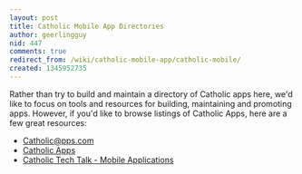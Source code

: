 ```yaml
---
layout: post
title: Catholic Mobile App Directories
author: geerlingguy
nid: 447
comments: true
redirect_from: /wiki/catholic-mobile-app/catholic-mobile/
created: 1345952735
---
```

Rather than try to build and maintain a directory of Catholic apps here, we'd like to focus on tools and resources for building, maintaining and promoting apps. However, if you'd like to browse listings of Catholic Apps, here are a few great resources:

<ul>
	<li><a href="http://catholicapps.com/">Catholic@pps.com</a></li>
	<li><a href="http://catholicapps.wordpress.com/">Catholic Apps</a></li>
	<li><a href="http://catholictechtalk.com/mobile-apps/">Catholic Tech Talk - Mobile Applications</a></li>
</ul>
